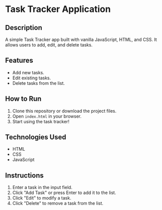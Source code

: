 # Task Tracker Application

## Description
A simple Task Tracker app built with vanilla JavaScript, HTML, and CSS. It allows users to add, edit, and delete tasks.

## Features
- Add new tasks.
- Edit existing tasks.
- Delete tasks from the list.

## How to Run
1. Clone this repository or download the project files.
2. Open `index.html` in your browser.
3. Start using the task tracker!

## Technologies Used
- HTML
- CSS
- JavaScript

## Instructions
1. Enter a task in the input field.
2. Click "Add Task" or press Enter to add it to the list.
3. Click "Edit" to modify a task.
4. Click "Delete" to remove a task from the list.
